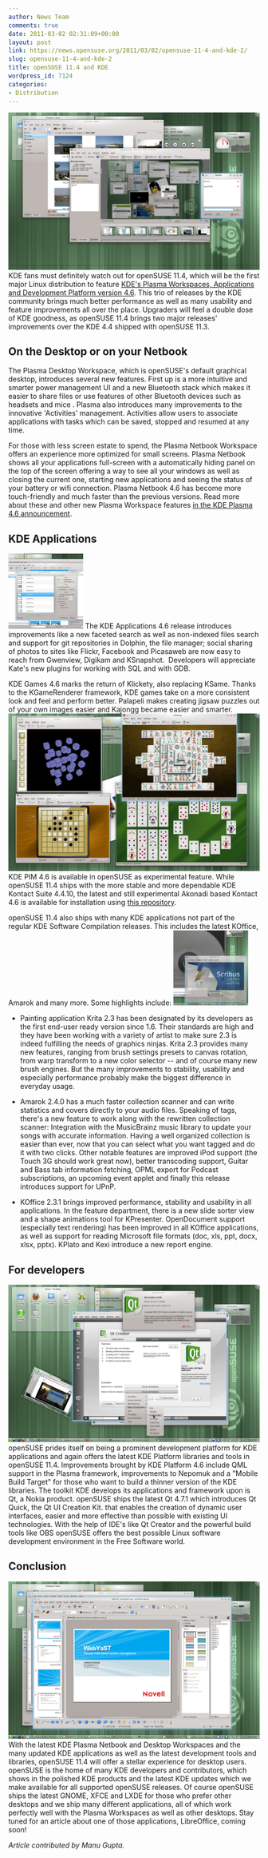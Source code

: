 ```yaml
---
author: News Team
comments: true
date: 2011-03-02 02:31:09+00:00
layout: post
link: https://news.opensuse.org/2011/03/02/opensuse-11-4-and-kde-2/
slug: opensuse-11-4-and-kde-2
title: openSUSE 11.4 and KDE
wordpress_id: 7124
categories:
- Distribution
---
```


[![openSUSE KDE desktop with Dolphin and Gwenview](/wp-content/uploads/2011/02/snapshot22.png)](http://news.opensuse.org/2011/03/02/opensuse-11-4-and-kde-2/snapshot22/) KDE fans must definitely watch out for openSUSE 11.4, which will be the first major Linux distribution to feature [KDE's Plasma Workspaces, Applications and Development Platform version 4.6](http://www.kde.org/announcements/4.6/). This trio of releases by the KDE community brings much better performance as well as many usability and feature improvements all over the place. Upgraders will feel a double dose of KDE goodness, as openSUSE 11.4 brings two major releases' improvements over the KDE 4.4 shipped with openSUSE 11.3.<!-- more -->


## On the Desktop or on your Netbook


The Plasma Desktop Workspace, which is openSUSE's default graphical desktop, introduces several new features. First up is a more intuitive and smarter power management UI and a new Bluetooth stack which makes it easier to share files or use features of other Bluetooth devices such as headsets and mice . Plasma also introduces many improvements to the innovative 'Activities' management. Activities allow users to associate applications with tasks which can be saved, stopped and resumed at any time.

For those with less screen estate to spend, the Plasma Netbook Workspace offers an experience more optimized for small screens. Plasma Netbook shows all your applications full-screen with a automatically hiding panel on the top of the screen offering a way to see all your windows as well as closing the current one, starting new applications and seeing the status of your battery or wifi connection. Plasma Netbook 4.6 has become more touch-friendly and much faster than the previous versions. Read more about these and other new Plasma Workspace features [in the KDE Plasma 4.6 announcement](http://www.kde.org/announcements/4.6/plasma.php).


## KDE Applications


[![digikam picasaweb](/wp-content/uploads/2011/03/digikam-picasaweb-e1299039264422-150x150.png)](http://news.opensuse.org/2011/03/02/opensuse-11-4-and-kde-2/digikam-picasaweb/)
The KDE Applications 4.6 release introduces improvements like a new faceted search as well as non-indexed files search and support for git repositories in Dolphin, the file manager; social sharing of photos to sites like Flickr, Facebook and Picasaweb are now easy to reach from Gwenview, Digikam and KSnapshot.  Developers will appreciate Kate's new plugins for working with SQL and with GDB.

KDE Games 4.6 marks the return of Klickety, also replacing KSame. Thanks to the KGameRenderer framework, KDE games take on a more consistent look and feel and perform better. Palapeli makes creating jigsaw puzzles out of your own images easier and Kajongg became easier and smarter.
[![the latest KDEGames](/wp-content/uploads/2011/03/kdegames.png)](http://news.opensuse.org/2011/03/02/opensuse-11-4-and-kde-2/kdegames/)
KDE PIM 4.6 is available in openSUSE as experimental feature. While openSUSE 11.4 ships with the more stable and more dependable KDE Kontact Suite 4.4.10, the latest and still experimental Akonadi based Kontact 4.6 is available for installation using [this repository](http://download.opensuse.org/repositories/KDE:/Unstable:/SC:/kdepim46/KDE_Distro_Factory_openSUSE_11.4/).

openSUSE 11.4 also ships with many KDE applications not part of the regular KDE Software Compilation releases. This includes the latest KOffice, Amarok and many more. Some highlights include:
[![Scribus 1.4 RC1 in openSUSE RC2](/wp-content/uploads/2011/03/scribus-e1299039158288-150x150.png)](http://news.opensuse.org/2011/03/02/opensuse-11-4-and-kde-2/scribus/)



	
  * Painting application Krita 2.3 has been designated by its developers as the first end-user ready version since 1.6. Their standards are high and they have been working with a variety of artist to make sure 2.3 is indeed fulfilling the needs of graphics ninjas. Krita 2.3 provides many new features, ranging from brush settings presets to canvas rotation, from warp transform to a new color selector -- and of course many new brush engines. But the many improvements to stability, usability and especially performance probably make the biggest difference in everyday usage.

	
  * Amarok 2.4.0 has a much faster collection scanner and can write statistics and covers directly to your audio files. Speaking of tags, there's a new feature to work along with the rewritten collection scanner: Integration with the MusicBrainz music library to update your songs with accurate information. Having a well organized collection is easier than ever, now that you can select what you want tagged and do it with two clicks. Other notable features are improved iPod support (the Touch 3G should work great now), better transcoding support, Guitar and Bass tab information fetching, OPML export for Podcast subscriptions, an upcoming event applet and finally this release introduces support for UPnP.

	
  * KOffice 2.3.1 brings improved performance, stability and usability in all applications. In the feature department, there is a new slide sorter view and a shape animations tool for KPresenter. OpenDocument support (especially text rendering) has been improved in all KOffice applications, as well as support for reading Microsoft file formats (doc, xls, ppt, docx, xlsx, pptx). KPlato and Kexi introduce a new report engine.




## For developers


[![Qt Creator](/wp-content/uploads/2011/03/snapshot40.png)](http://news.opensuse.org/2011/03/02/opensuse-11-4-and-kde-2/snapshot40/)
openSUSE prides itself on being a prominent development platform for KDE applications and again offers the latest KDE Platform libraries and tools in openSUSE 11.4. Improvements brought by KDE Platform 4.6 include QML support in the Plasma framework, improvements to Nepomuk and a "Mobile Build Target" for those who want to build a thinner version of the KDE libraries.
The toolkit KDE develops its applications and framework upon is Qt, a Nokia product. openSUSE ships the latest Qt 4.7.1 which introduces Qt Quick, the Qt UI Creation Kit. that enables the creation of dynamic user interfaces, easier and more effective than possible with existing UI technologies. With the help of IDE's like Qt Creator and the powerful build tools like OBS openSUSE offers the best possible Linux software development environment in the Free Software world.


## Conclusion


[![LibreOffice on 11.4](/wp-content/uploads/2011/03/snapshot27.png)](http://news.opensuse.org/2011/03/02/opensuse-11-4-and-kde-2/snapshot27/)
With the latest KDE Plasma Netbook and Desktop Workspaces and the many updated KDE applications as well as the latest development tools and libraries, openSUSE 11.4 will offer a stellar experience for desktop users. openSUSE is the home of many KDE developers and contributors, which shows in the polished KDE products and the latest KDE updates which we make available for all supported openSUSE releases. Of course openSUSE ships the latest GNOME, XFCE and LXDE for those who prefer other desktops and we ship many different applications, all of which work perfectly well with the Plasma Workspaces as well as other desktops. Stay tuned for an article about one of those applications, LibreOffice, coming soon!

_Article contributed by Manu Gupta._
